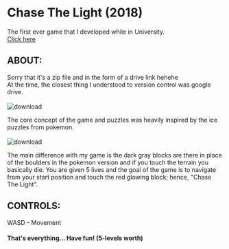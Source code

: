 # Chase The Light (2018)
The first ever game that I developed while in University. <br />
[Click here](https://drive.google.com/file/d/1M_JN3ibzDbr7qIkvCBizhu4tQ8cmUx3V/view?usp=sharing)

## ABOUT: <br />
Sorry that it's a zip file and in the form of a drive link hehehe <br />
At the time, the closest thing I understood to version control was google drive. <br /> <br />
![download](https://64.media.tumblr.com/bea8527857193edf17b3562cb8894475/tumblr_inline_nshatvlRjx1qhcehh_400.gifv)

The core concept of the game and puzzles was heavily inspired by the ice puzzles from pokemon. <br /> <br />
![download](https://user-images.githubusercontent.com/79740554/176944263-25be1281-bc48-4bd2-ba63-148c93ffa179.gif)

The main difference with my game is the dark gray blocks are there in place of the boulders in the pokemon version and if you touch the terrain you basically die. You are given 5 lives and the goal of the game is to navigate from your start position and touch the red glowing block; hence, "Chase The Light".

## CONTROLS: <br />
WASD - Movement

#### That's everything... Have fun! (5-levels worth)
